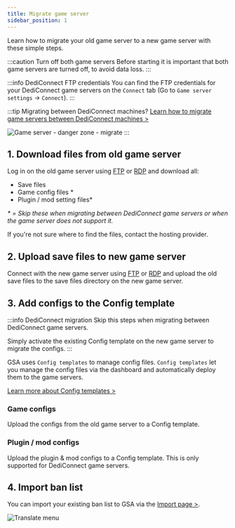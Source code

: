 ```yaml
---
title: Migrate game server
sidebar_position: 1
---
```


Learn how to migrate your old game server to a new game server with these simple steps.

:::caution Turn off both game servers
Before starting it is important that both game servers are turned off, to avoid data loss.
:::

:::info DediConnect FTP credentials
You can find the FTP credentials for your DediConnect game servers on the `Connect` tab (Go to `Game server settings` -> `Connect`).
:::

:::tip Migrating between DediConnect machines?
[Learn how to migrate game servers between DediConnect machines >](/dashboard/game_servers/getting_started#migrate--move-to-another-machine)

![Game server - danger zone - migrate](/img/dashboard/gameserver/getting_started/gameserver_dangerzone_migrate.jpg)
:::

## 1. Download files from old game server
Log in on the old game server using [FTP](https://filezilla-project.org/download.php?type=client) or [RDP](https://www.microsoft.com/en-us/p/microsoft-remote-desktop/9wzdncrfj3ps?activetab=pivot:overviewtab) and download all:
- Save files
- Game config files *
- Plugin / mod setting files*

_\* = Skip these when migrating between DediConnect game servers or when the game server does not support it._

If you're not sure where to find the files, contact the hosting provider.



## 2. Upload save files to new game server

Connect with the new game server using [FTP](https://filezilla-project.org/download.php?type=client) or [RDP](https://www.microsoft.com/en-us/p/microsoft-remote-desktop/9wzdncrfj3ps?activetab=pivot:overviewtab) and upload the old save files to the save files directory on the new game server.


## 3. Add configs to the Config template

:::info DediConnect migration
Skip this steps when migrating between DediConnect game servers.

Simply activate the existing Config template on the new game server to migrate the configs.
:::

GSA uses `Config templates` to manage config files. `Config templates` let you manage the config files via the dashboard and automatically deploy them to the game servers.

[Learn more about Config templates >](/dashboard/game_servers/config_templates)


### Game configs

Upload the configs from the old game server to a Config template.


### Plugin / mod configs
Upload the plugin & mod configs to a Config template. This is only supported for DediConnect game servers.

## 4. Import ban list
You can import your existing ban list to GSA via the [Import page >](https://dash.gameserverapp.com/configure/import).


![Translate menu](/img/getting_started/other/import_banlist.jpg)
